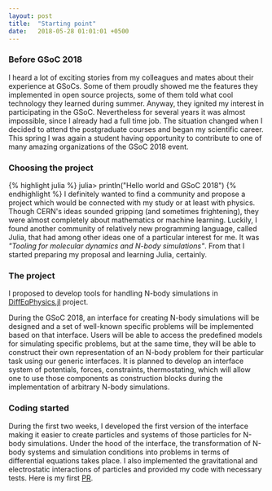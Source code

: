 ```yaml
---
layout: post
title:  "Starting point"
date:   2018-05-28 01:01:01 +0500
---
```


### Before GSoC 2018
I heard a lot of exciting stories from my colleagues  and mates about their experience at GSoCs. Some of them proudly showed me the features they implemented in open source projects, some of them told what cool technology they learned during summer. Anyway, they ignited my interest in participating in the GSoC.
Nevertheless for several years it was almost impossible, since I already had a full time job. The situation changed when I decided to attend the postgraduate courses and began my scientific career. This spring I was again a student having opportunity to contribute to one of many amazing organizations of the GSoC 2018 event.

### Choosing the project
{% highlight julia %}
julia> println("Hello world and GSoC 2018")
{% endhighlight %}
I definitely wanted to find a community and propose a project which would be connected with my study or at least with physics. Though CERN's ideas sounded gripping (and sometimes frightening), they were almost completely about mathematics or machine learning. Luckily, I found another community of relatively new programming language, called Julia, that had among other ideas one of a particular interest for me. It was _"Tooling for molecular dynamics and N-body simulations"_. From that I started preparing my proposal and learning Julia, certainly.

### The project
I proposed to develop tools for handling N-body simulations in [DiffEqPhysics.jl](https://github.com/JuliaDiffEq/DiffEqPhysics.jl) project. 

During the GSoC 2018, an interface for creating N-body simulations will be designed and a set of well-known specific problems will be implemented based on that interface. Users will be able to access the predefined models for simulating specific problems, but at the same time, they will be able to construct their own representation of an N-body problem for their particular task using our generic interfaces. It is planned to develop an interface system of potentials, forces, constraints, thermostating, which will allow one to use those components as construction blocks during the implementation of arbitrary N-body simulations.

### Coding started
During the first two weeks, I developed the first version of the interface making it easier to create particles and systems of those particles for N-body simulations. Under the hood of the interface, the transformation of N-body systems and simulation conditions into problems in terms of differential equations takes place.
I also implemented the gravitational and electrostatic interactions of particles and provided my code with necessary tests. Here is my first [PR](https://github.com/JuliaDiffEq/DiffEqPhysics.jl/pull/31).



